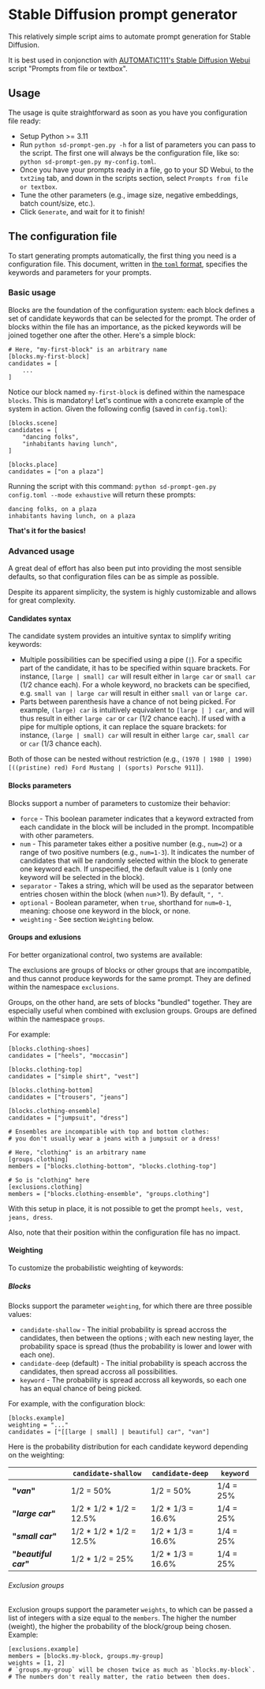 # Stable Diffusion prompt generator

This relatively simple script aims to automate prompt generation for Stable Diffusion.

It is best used in conjonction with [AUTOMATIC111's Stable Diffusion Webui](https://github.com/AUTOMATIC1111/stable-diffusion-webui) script "Prompts from file or textbox".

## Usage

The usage is quite straightforward as soon as you have you configuration file ready:

- Setup Python >= 3.11
- Run `python sd-prompt-gen.py -h` for a list of parameters you can pass to the script. The first one will always be the configuration file, like so: `python sd-prompt-gen.py my-config.toml`.
- Once you have your prompts ready in a file, go to your SD Webui, to the `txt2img` tab, and down in the scripts section, select `Prompts from file or textbox`.
- Tune the other parameters (e.g., image size, negative embeddings, batch count/size, etc.).
- Click `Generate`, and wait for it to finish!

## The configuration file

To start generating prompts automatically, the first thing you need is a configuration file.
This document, written in [the `toml` format](https://toml.io/), specifies the keywords and parameters for your prompts.

### Basic usage

Blocks are the foundation of the configuration system: each block defines a set of candidate keywords that can be selected for the prompt.
The order of blocks within the file has an importance, as the picked keywords will be joined together one after the other.
Here's a simple block:

```
# Here, "my-first-block" is an arbitrary name
[blocks.my-first-block]
candidates = [
    ...
]
```

Notice our block named `my-first-block` is defined within the namespace `blocks`. This is mandatory!
Let's continue with a concrete example of the system in action. Given the following config (saved in `config.toml`):

```
[blocks.scene]
candidates = [
    "dancing folks",
    "inhabitants having lunch",
]

[blocks.place]
candidates = ["on a plaza"]
```

Running the script with this command: `python sd-prompt-gen.py config.toml --mode exhaustive` will return these prompts:

```
dancing folks, on a plaza
inhabitants having lunch, on a plaza
```

**That's it for the basics!**

### Advanced usage

A great deal of effort has also been put into providing the most sensible defaults, so that configuration files can be as simple as possible.

Despite its apparent simplicity, the system is highly customizable and allows for great complexity.

#### Candidates syntax

The candidate system provides an intuitive syntax to simplify writing keywords:
- Multiple possibilities can be specified using a pipe (` | `). For a specific part of the candidate, it has to be specified within square brackets. For instance, `[large | small] car` will result either in `large car` or `small car` (1/2 chance each). For a whole keyword, no brackets can be specified, e.g. `small van | large car` will result in either `small van` or `large car`. 
- Parts between parenthesis have a chance of not being picked. For example, `(large) car` is intuitively equivalent to `[large | ] car`, and will thus result in either `large car` or `car` (1/2 chance each). If used with a pipe for multiple options, it can replace the square brackets: for instance, `(large | small) car` will result in either `large car`, `small car` or `car` (1/3 chance each).

Both of those can be nested without restriction (e.g., `(1970 | 1980 | 1990) [((pristine) red) Ford Mustang | (sports) Porsche 911]`).

#### Blocks parameters

Blocks support a number of parameters to customize their behavior:
- `force` - This boolean parameter indicates that a keyword extracted from each candidate in the block will be included in the prompt. Incompatible with other parameters.
- `num` - This parameter takes either a positive number (e.g., `num=2`) or a range of two positive numbers (e.g., `num=1-3`). It indicates the number of candidates that will be randomly selected within the block to generate one keyword each. If unspecified, the default value is `1` (only one keyword will be selected in the block).
- `separator` - Takes a string, which will be used as the separator between entries chosen within the block (when `num`>1). By default, `", "`.
- `optional` - Boolean parameter, when `true`, shorthand for `num=0-1`, meaning: choose one keyword in the block, or none.
- `weighting` - See section `Weighting` below.

#### Groups and exlusions

For better organizational control, two systems are available:

The exclusions are groups of blocks or other groups that are incompatible, and thus cannot produce keywords for the same prompt.
They are defined within the namespace `exclusions`.

Groups, on the other hand, are sets of blocks "bundled" together. They are especially useful when combined with exclusion groups. Groups are defined within the namespace `groups`.

For example:

```
[blocks.clothing-shoes]
candidates = ["heels", "moccasin"]

[blocks.clothing-top]
candidates = ["simple shirt", "vest"]

[blocks.clothing-bottom]
candidates = ["trousers", "jeans"]

[blocks.clothing-ensemble]
candidates = ["jumpsuit", "dress"]

# Ensembles are incompatible with top and bottom clothes:
# you don't usually wear a jeans with a jumpsuit or a dress!

# Here, "clothing" is an arbitrary name
[groups.clothing]
members = ["blocks.clothing-bottom", "blocks.clothing-top"]

# So is "clothing" here
[exclusions.clothing]
members = ["blocks.clothing-ensemble", "groups.clothing"]
```

With this setup in place, it is not possible to get the prompt `heels, vest, jeans, dress`.

Also, note that their position within the configuration file has no impact.

#### Weighting

To customize the probabilistic weighting of keywords:

##### Blocks

Blocks support the parameter `weighting`, for which there are three possible values:
- `candidate-shallow` - The initial probability is spread accross the candidates, then between the options ; with each new nesting layer, the probability space is spread (thus the probability is lower and lower with each one).
- `candidate-deep` (default) - The initial probability is speach accross the candidates, then spread accross all possibilities.
- `keyword` - The probability is spread accross all keywords, so each one has an equal chance of being picked.

For example, with the configuration block:
```
[blocks.example]
weighting = "..."
candidates = ["[[large | small] | beautiful] car", "van"]
```

Here is the probability distribution for each candidate keyword depending on the weighting:

| | `candidate-shallow` | `candidate-deep` | `keyword` |
| --- | --- | --- | --- |
| **"*van*"** | 1/2 = 50% | 1/2 = 50% | 1/4 = 25% |
| **"*large car*"** | 1/2 * 1/2 * 1/2 = 12.5% | 1/2 * 1/3 = 16.6% | 1/4 = 25% |
| **"*small car*"** | 1/2 * 1/2 * 1/2 = 12.5% | 1/2 * 1/3 = 16.6% | 1/4 = 25% |
| **"*beautiful car*"** | 1/2 * 1/2 = 25% | 1/2 * 1/3 = 16.6% | 1/4 = 25% |

###### Exclusion groups

Exclusion groups support the parameter `weights`, to which can be passed a list of integers with a size equal to the `members`.
The higher the number (weight), the higher the probability of the block/group being chosen. Example:

```
[exclusions.example]
members = [blocks.my-block, groups.my-group]
weights = [1, 2]
# `groups.my-group` will be chosen twice as much as `blocks.my-block`.
# The numbers don't really matter, the ratio between them does.
```

